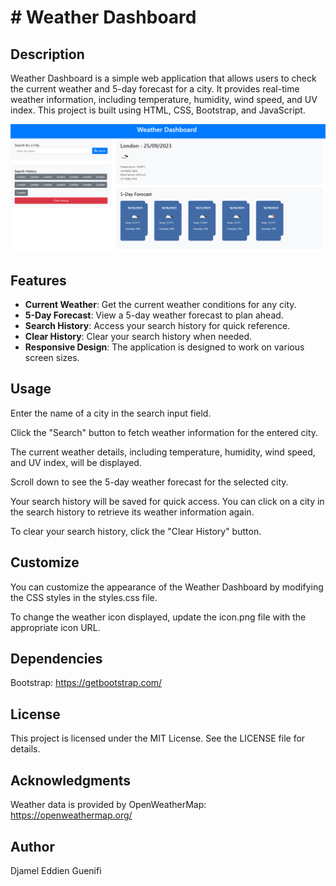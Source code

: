 # # Weather Dashboard

## Description

Weather Dashboard is a simple web application that allows users to check the current weather and 5-day forecast for a city. It provides real-time weather information, including temperature, humidity, wind speed, and UV index. This project is built using HTML, CSS, Bootstrap, and JavaScript.

![Weather Dashboard Screenshot](./assets/images/Screenshot%202023-09-25%20041749.png)

## Features

- **Current Weather**: Get the current weather conditions for any city.
- **5-Day Forecast**: View a 5-day weather forecast to plan ahead.
- **Search History**: Access your search history for quick reference.
- **Clear History**: Clear your search history when needed.
- **Responsive Design**: The application is designed to work on various screen sizes.

## Usage

Enter the name of a city in the search input field.

Click the "Search" button to fetch weather information for the entered city.

The current weather details, including temperature, humidity, wind speed, and UV index, will be displayed.

Scroll down to see the 5-day weather forecast for the selected city.

Your search history will be saved for quick access. You can click on a city in the search history to retrieve its weather information again.

To clear your search history, click the "Clear History" button.

## Customize

You can customize the appearance of the Weather Dashboard by modifying the CSS styles in the styles.css file.

To change the weather icon displayed, update the icon.png file with the appropriate icon URL.

## Dependencies

Bootstrap: https://getbootstrap.com/

## License

This project is licensed under the MIT License. See the LICENSE file for details.

## Acknowledgments

Weather data is provided by OpenWeatherMap: https://openweathermap.org/

## Author

Djamel Eddien Guenifi
